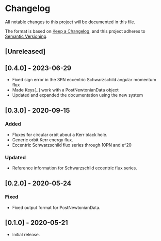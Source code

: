 # Changelog

All notable changes to this project will be documented in this file.

The format is based on [Keep a Changelog](https://keepachangelog.com/en/1.0.0/),
and this project adheres to [Semantic Versioning](https://semver.org/spec/v2.0.0.html).

## [Unreleased]

## [0.4.0] - 2023-06-29

- Fixed sign error in the 3PN eccentric Schwarzschild angular momentum flux
- Made Keys[..] work with a PostNewtonianData object
- Updated and expanded the documentation using the new system

## [0.3.0] - 2020-09-15

### Added
 - Fluxes for circular orbit about a Kerr black hole.
 - Generic orbit Kerr energy flux.
 - Eccentric Schwarzschild flux series through 10PN and e^20
 
### Updated
 - Reference information for Schwarzschild eccentric flux series.

## [0.2.0] - 2020-05-24

### Fixed
 - Fixed output format for PostNewtonianData.


## [0.1.0] - 2020-05-21
 - Initial release.
